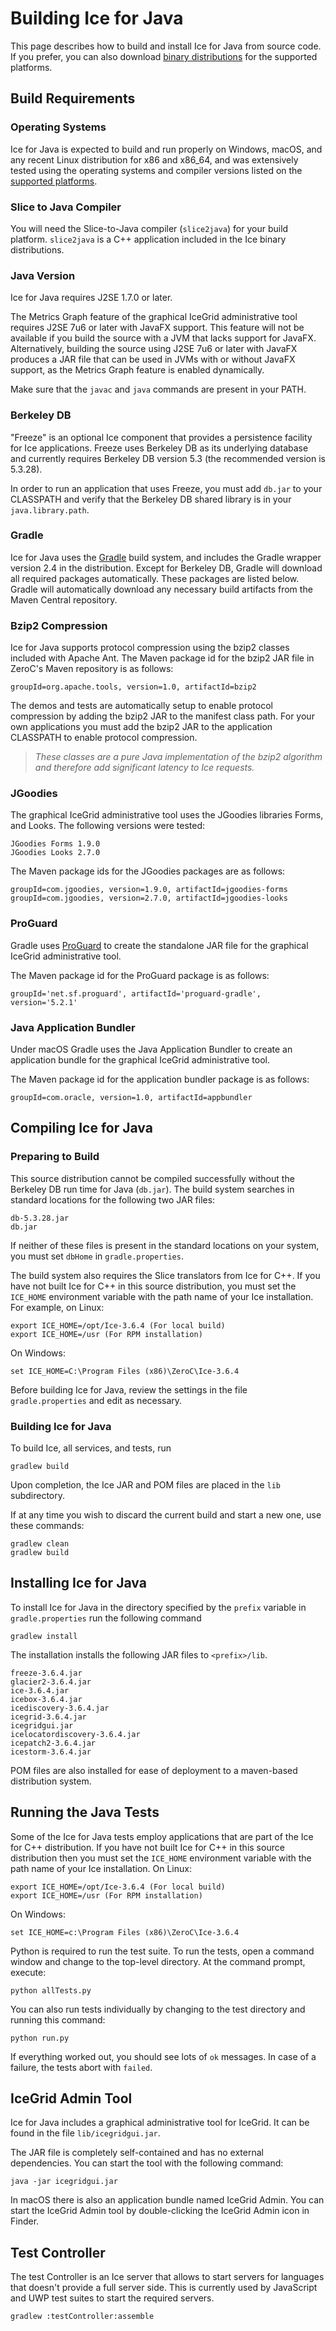 # Building Ice for Java

This page describes how to build and install Ice for Java from source code. If
you prefer, you can also download [binary distributions][1] for the supported
platforms.

## Build Requirements

### Operating Systems

Ice for Java is expected to build and run properly on Windows, macOS, and any
recent Linux distribution for x86 and x86_64, and was extensively tested using
the operating systems and compiler versions listed on the [supported platforms][2].

### Slice to Java Compiler

You will need the Slice-to-Java compiler (`slice2java`) for your build platform.
`slice2java` is a C++ application included in the Ice binary distributions.

### Java Version

Ice for Java requires J2SE 1.7.0 or later.

The Metrics Graph feature of the graphical IceGrid administrative tool requires
J2SE 7u6 or later with JavaFX support. This feature will not be available if you
build the source with a JVM that lacks support for JavaFX. Alternatively,
building the source using J2SE 7u6 or later with JavaFX produces a JAR file that
can be used in JVMs with or without JavaFX support, as the Metrics Graph feature
is enabled dynamically.

Make sure that the `javac` and `java` commands are present in your PATH.

### Berkeley DB

"Freeze" is an optional Ice component that provides a persistence facility for
Ice applications. Freeze uses Berkeley DB as its underlying database and
currently requires Berkeley DB version 5.3 (the recommended version is 5.3.28).

In order to run an application that uses Freeze, you must add `db.jar` to your
CLASSPATH and verify that the Berkeley DB shared library is in your
`java.library.path`.

### Gradle

Ice for Java uses the [Gradle][3] build system, and includes the Gradle wrapper
version 2.4 in the distribution. Except for Berkeley DB, Gradle will
download all required packages automatically. These packages are listed below.
Gradle will automatically download any necessary build artifacts from the Maven
Central repository.

### Bzip2 Compression

Ice for Java supports protocol compression using the bzip2 classes included
with Apache Ant. The Maven package id for the bzip2 JAR file in ZeroC's Maven
repository is as follows:
```
groupId=org.apache.tools, version=1.0, artifactId=bzip2
```

The demos and tests are automatically setup to enable protocol compression by
adding the bzip2 JAR to the manifest class path. For your own applications you
must add the bzip2 JAR to the application CLASSPATH to enable protocol
compression.

> *These classes are a pure Java implementation of the bzip2 algorithm and
therefore add significant latency to Ice requests.*

### JGoodies

The graphical IceGrid administrative tool uses the JGoodies libraries Forms,
and Looks. The following versions were tested:

    JGoodies Forms 1.9.0
    JGoodies Looks 2.7.0

The Maven package ids for the JGoodies packages are as follows:

    groupId=com.jgoodies, version=1.9.0, artifactId=jgoodies-forms
    groupId=com.jgoodies, version=2.7.0, artifactId=jgoodies-looks

### ProGuard

Gradle uses [ProGuard][4] to create the standalone JAR file for the graphical
IceGrid administrative tool.

The Maven package id for the ProGuard package is as follows:

    groupId='net.sf.proguard', artifactId='proguard-gradle', version='5.2.1'

### Java Application Bundler

Under macOS Gradle uses the Java Application Bundler to create an application
bundle for the graphical IceGrid administrative tool.

The Maven package id for the application bundler package is as follows:

    groupId=com.oracle, version=1.0, artifactId=appbundler

## Compiling Ice for Java

### Preparing to Build

This source distribution cannot be compiled successfully without the Berkeley DB
run time for Java (`db.jar`). The build system searches in standard locations
for the following two JAR files:

    db-5.3.28.jar
    db.jar

If neither of these files is present in the standard locations on your system,
you must set `dbHome` in `gradle.properties`.

The build system also requires the Slice translators from Ice for C++. If you
have not built Ice for C++ in this source distribution, you must set the
`ICE_HOME` environment variable with the path name of your Ice installation.
For example, on Linux:
```
export ICE_HOME=/opt/Ice-3.6.4 (For local build)
export ICE_HOME=/usr (For RPM installation)
```

On Windows:
```
set ICE_HOME=C:\Program Files (x86)\ZeroC\Ice-3.6.4
```

Before building Ice for Java, review the settings in the file
`gradle.properties` and edit as necessary.

### Building Ice for Java

To build Ice, all services, and tests, run
```
gradlew build
```

Upon completion, the Ice JAR and POM files are placed in the `lib` subdirectory.

If at any time you wish to discard the current build and start a new one, use
these commands:
```
gradlew clean
gradlew build
```

## Installing Ice for Java

To install Ice for Java in the directory specified by the `prefix` variable in
`gradle.properties` run the following command
```
gradlew install
```

The installation installs the following JAR files to `<prefix>/lib`.

    freeze-3.6.4.jar
    glacier2-3.6.4.jar
    ice-3.6.4.jar
    icebox-3.6.4.jar
    icediscovery-3.6.4.jar
    icegrid-3.6.4.jar
    icegridgui.jar
    icelocatordiscovery-3.6.4.jar
    icepatch2-3.6.4.jar
    icestorm-3.6.4.jar

POM files are also installed for ease of deployment to a maven-based
distribution system.

## Running the Java Tests

Some of the Ice for Java tests employ applications that are part of the Ice for
C++ distribution. If you have not built Ice for C++ in this source distribution
then you must set the `ICE_HOME` environment variable with the path name of your
Ice installation. On Linux:
```
export ICE_HOME=/opt/Ice-3.6.4 (For local build)
export ICE_HOME=/usr (For RPM installation)
```

On Windows:
```
set ICE_HOME=c:\Program Files (x86)\ZeroC\Ice-3.6.4
```

Python is required to run the test suite. To run the tests, open a command
window and change to the top-level directory. At the command prompt, execute:
```
python allTests.py
```

You can also run tests individually by changing to the test directory and
running this command:
```
python run.py
```

If everything worked out, you should see lots of `ok` messages. In case of a
failure, the tests abort with `failed`.

## IceGrid Admin Tool

Ice for Java includes a graphical administrative tool for IceGrid. It can be
found in the file `lib/icegridgui.jar`.

The JAR file is completely self-contained and has no external dependencies.
You can start the tool with the following command:
```
java -jar icegridgui.jar
```

In macOS there is also an application bundle named IceGrid Admin. You can start
the IceGrid Admin tool by double-clicking the IceGrid Admin icon in Finder.

## Test Controller

The test Controller is an Ice server that allows to start servers for languages
that doesn't provide a full server side. This is currently used by JavaScript
and UWP test suites to start the required servers.
```
gradlew :testController:assemble
```

[1]: https://zeroc.com/downloads/ice
[2]: https://doc.zeroc.com/display/Ice36/Supported+Platforms+for+Ice+and+Ice+Touch+3.6.4
[3]: http://gradle.org
[4]: http://proguard.sourceforge.net
